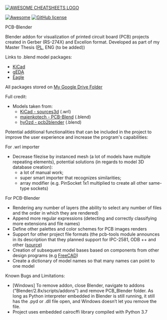 [![AWESOME CHEATSHEETS LOGO](xelatex-mgr-master/fig/addon_generated.png)]()

[![Awesome](https://awesome.re/badge.svg)](https://awesome.re) [![GitHub license](https://img.shields.io/badge/license-MIT-blue.svg)](https://github.com/adammak23/FreePCB-Blender/blob/master/LICENSE)


PCB-Blender

Blender addon for visualization of printed circuit board (PCB) projects created in Gerber (RS-274X) and Excellon format.
Developed as part of my Master Thesis ([PL](https://github.com/adammak23/PCB-Blender/blob/master/xelatex-mgr-master/magisterka.pdf), ENG (to be added))

Links to .blend model packages:
- [KiCad](https://drive.google.com/file/d/13XPhmWK7C0UOgMiue4U_l_PDTFWbCmsc/view?usp=sharing)
- [gEDA](https://drive.google.com/file/d/1f8NjVyEgBYInyVxm_Tka4bmXz_6UZx5u/view?usp=sharing)
- [Eagle](https://drive.google.com/file/d/1A_rOZ67kWDz7st1iD3GfgFiSNWOtfTx2/view?usp=sharing)


All packages stored on [My Google Drive Folder](https://drive.google.com/drive/folders/1vVREEy2yFZxJN8ogHBjQFaNlgMFhQrmn?usp=sharing)

Full credit:
- Models taken from:
	- [KiCad - sources3d](https://github.com/kicad/packages3d-source) (.wrl)
	- [majenkotech - PCB-Blend](https://github.com/majenkotech/PCB-Blend) (.blend)
	- [hyOzd - pcb2blender](https://bitbucket.org/hyOzd/pcb2blender/src/master/) (.blend)

Potential additional functionalities that can be included in the project to improve the user experience and increase the program's capabilities:

For .wrl importer
- Decrease filezise by instanced mesh (a lot of models have multiple repeating elements), potential solutions (in regards to model 3D database creation):
	- a lot of manual work;
	- super smart importer that recognizes similarities;
	- array modifier (e.g. PinSocket 1x1 multiplied to create all other same-type sockets)

For PCB-Blender
- Rendering any number of layers (the ability to select any number of files and the order in which they are rendered)
- Append more regular expressions (detecting and correctly classifying more extensions and file names)
- Define other palettes and color schemes for PCB images renders
- Support for other project file formats (the pcb-tools module announces in its description that they planned support for IPC-2581, ODB ++ and other ([source](https://pcb-tools.readthedocs.io/en/latest/about.html))
- Creation of subsequent model bases based on components from other design programs (e.g [FreeCAD](https://github.com/marmni/FreeCAD-PCB-library))
- Create a dictionary of model names so that many names can point to one model

Known Bugs and Limitations:
- [Windows] To remove addon, close Blender, navigate to addons ("Blender/2.8x/scripts/addons") and remove PCB_Blender folder. As long as Python interpreter embedded in Blender is still running, it still has the .pyd or .dll file open, and Windows doesn’t let you remove the file.
- Project uses embedded cairocffi library compiled with Python 3.7
